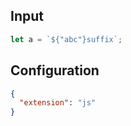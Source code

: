 
## Input
```javascript input
let a = `${"abc"}suffix`;
```

## Configuration
```json configuration
{
  "extension": "js"
}
```
